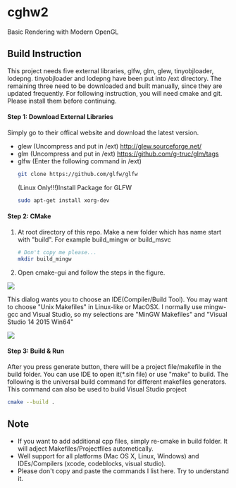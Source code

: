 # cghw2
Basic Rendering with Modern OpenGL

## Build Instruction
This project needs five external libraries, glfw, glm, glew, tinyobjloader, lodepng. tinyobjloader and lodepng have been put into /ext directory. The remaining three need to be downloaded and built manually, since they are updated frequently. For following instruction, you will need cmake and git. Please install them before continuing.



#### Step 1: Download External Libraries

Simply go to their offical website and download the latest version. 

* glew (Uncompress and put in /ext)
    http://glew.sourceforge.net/
* glm (Uncompress and put in /ext)
    https://github.com/g-truc/glm/tags
* glfw (Enter the following command in /ext)
    ```bash
    git clone https://github.com/glfw/glfw
    ```
   (Linux Only!!!)Install Package for GLFW
   ```bash
   sudo apt-get install xorg-dev
   ```

#### Step 2: CMake
1. At root directory of this repo. Make a new folder which has name start with "build". For example build_mingw or build_msvc
    ```bash
    # Don't copy me please...
    mkdir build_mingw
   ```
   
2. Open cmake-gui and follow the steps in the figure.

![](/images/cmake.png)

This dialog wants you to choose an IDE(Compiler/Build Tool). You may want to choose "Unix Makefiles" in Linux-like or MacOSX. I normally use mingw-gcc and Visual Studio, so my selections are "MinGW Makefiles" and "Visual Studio 14 2015 Win64"

![](/images/generator.png)

#### Step 3: Build & Run

After you press generate button, there will be a project file/makefile in the build folder. You can use IDE to open it(*.sln file) or use "make" to build.
The following is the universal build command for different makefiles generators. This command can also be used to build Visual Studio project

```bash
cmake --build .
```

## Note
* If you want to add additional cpp files, simply re-cmake in build folder. It will adject Makefiles/Projectfiles autometically.
* Well support for all platforms (Mac OS X, Linux, Windows) and IDEs/Compilers (xcode, codeblocks, visual studio). 
* Please don't copy and paste the commands I list here. Try to understand it.